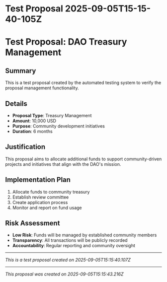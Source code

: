 # Test Proposal 2025-09-05T15-15-40-105Z

# Test Proposal: DAO Treasury Management

## Summary
This is a test proposal created by the automated testing system to verify the proposal management functionality.

## Details
- **Proposal Type**: Treasury Management
- **Amount**: 10,000 USD
- **Purpose**: Community development initiatives
- **Duration**: 6 months

## Justification
This proposal aims to allocate additional funds to support community-driven projects and initiatives that align with the DAO's mission.

## Implementation Plan
1. Allocate funds to community treasury
2. Establish review committee
3. Create application process
4. Monitor and report on fund usage

## Risk Assessment
- **Low Risk**: Funds will be managed by established community members
- **Transparency**: All transactions will be publicly recorded
- **Accountability**: Regular reporting and community oversight

---
*This is a test proposal created on 2025-09-05T15:15:40.107Z*

---

*This proposal was created on 2025-09-05T15:15:43.216Z*